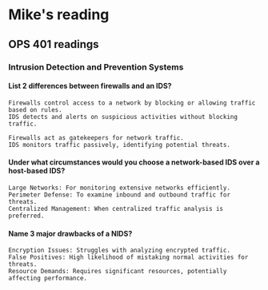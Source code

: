 # Mike's reading

## OPS 401 readings

### Intrusion Detection and Prevention Systems

#### List 2 differences between firewalls and an IDS?
    Firewalls control access to a network by blocking or allowing traffic based on rules.
    IDS detects and alerts on suspicious activities without blocking traffic.

    Firewalls act as gatekeepers for network traffic.
    IDS monitors traffic passively, identifying potential threats.
#### Under what circumstances would you choose a network-based IDS over a host-based IDS?
    Large Networks: For monitoring extensive networks efficiently.
    Perimeter Defense: To examine inbound and outbound traffic for threats.
    Centralized Management: When centralized traffic analysis is preferred.
#### Name 3 major drawbacks of a NIDS?
    Encryption Issues: Struggles with analyzing encrypted traffic.
    False Positives: High likelihood of mistaking normal activities for threats.
    Resource Demands: Requires significant resources, potentially affecting performance.

